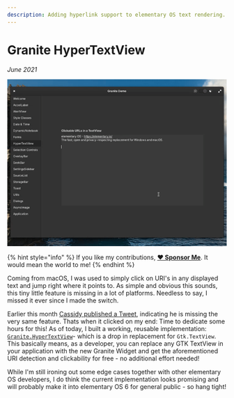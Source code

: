 ```yaml
---
description: Adding hyperlink support to elementary OS text rendering.
---
```


# Granite HyperTextView

_June 2021_

![The new hyperlink detection in action](../.gitbook/assets/granite-hypertextview.gif)

{% hint style="info" %}
If you like my contributions, [**❤️ Sponsor Me**](https://github.com/sponsors/marbetschar). It would mean the world to me!
{% endhint %}

Coming from macOS, I was used to simply click on URI's in any displayed text and jump right where it points to. As simple and obvious this sounds, this tiny little feature is missing in a lot of platforms. Needless to say, I missed it ever since I made the switch.

Earlier this month [Cassidy published a Tweet](https://twitter.com/CassidyJames/status/1404848863395991558), indicating he is missing the very same feature. Thats when it clicked on my end: Time to dedicate some hours for this! As of today, I built a working, reusable implementation: [`Granite.HyperTextView`](https://github.com/elementary/granite/pull/507)- which is a drop in replacement for `Gtk.TextView`. This basically means, as a developer, you can replace any GTK TextView in your application with the new Granite Widget and get the aforementioned URI detection and clickability for free - no additional effort needed!

While I'm still ironing out some edge cases together with other elementary OS developers, I do think the current implementation looks promising and will probably make it into elementary OS 6 for general public - so hang tight!

